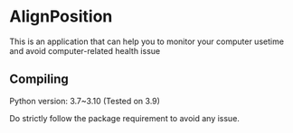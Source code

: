 # AlignPosition

This is an application that can help you to monitor your computer usetime and avoid computer-related health issue

## Compiling

Python version: 3.7~3.10 (Tested on 3.9)

Do strictly follow the package requirement to avoid any issue.
